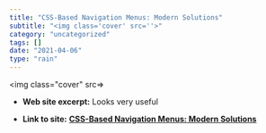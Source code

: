 ```yaml
---
title: "CSS-Based Navigation Menus: Modern Solutions"
subtitle: "<img class='cover' src=''>"
category: "uncategorized"
tags: []
date: "2021-04-06"
type: "rain"
---
```

<img class="cover" src=>



* **Web site excerpt:** Looks very useful

* **Link to site:** **[CSS-Based Navigation Menus: Modern Solutions](http://feeds.feedburner.com/~r/SmashingMagazine/~3/101636394)**